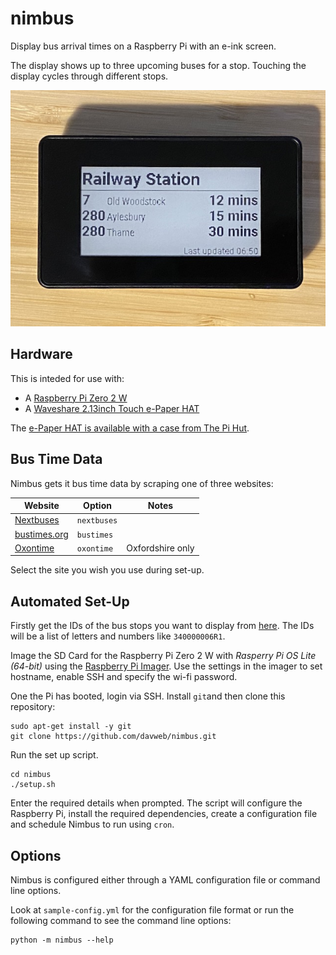 # nimbus

Display bus arrival times on a Raspberry Pi with an e-ink screen.

The display shows up to three upcoming buses for a stop. Touching the display cycles through different stops.

![Photo of nimbus running](sample.jpeg)

## Hardware
This is inteded for use with:

* A [Raspberry Pi Zero 2 W](https://www.raspberrypi.com/products/raspberry-pi-zero-2-w/)
* A [Waveshare 2.13inch Touch e-Paper HAT](https://www.waveshare.com/wiki/2.13inch_Touch_e-Paper_HAT)

The [e-Paper HAT is available with a case from The Pi Hut](https://thepihut.com/products/2-13-touchscreen-e-paper-display-case-for-raspberry-pi-zero).


## Bus Time Data
Nimbus gets it bus time data by scraping one of three websites:

| Website | Option | Notes |
| ------- | ------ | ----- |
| [Nextbuses](https://nextbuses.mobi/) | `nextbuses` | |
| [bustimes.org](https://bustimes.org/) | `bustimes` | |
| [Oxontime](https://oxontime.com/) | `oxontime` | Oxfordshire only |

Select the site you wish you use during set-up.

## Automated Set-Up

Firstly get the IDs of the bus stops you want to display from [here](https://bus.traveluk.info/index.php/stop-finder).  The IDs will be a list of letters and numbers like `340000006R1`.

Image the SD Card for the Raspberry Pi Zero 2 W with *Rasperry Pi OS Lite (64-bit)* using the [Raspberry Pi Imager](https://www.raspberrypi.com/software/).  Use the settings in the imager to set hostname, enable SSH and specify the wi-fi password.

One the Pi has booted, login via SSH.  Install `git`and then clone this repository:

```
sudo apt-get install -y git
git clone https://github.com/davweb/nimbus.git
```

Run the set up script.
```
cd nimbus
./setup.sh
```

Enter the required details when prompted.  The script will configure the Raspberry Pi, install the required dependencies, create a configuration file and schedule Nimbus to run using `cron`.

## Options

Nimbus is configured either through a YAML configuration file or command line options.

Look at `sample-config.yml` for the configuration file format or run the following command to see the command line options:

```
python -m nimbus --help
```





